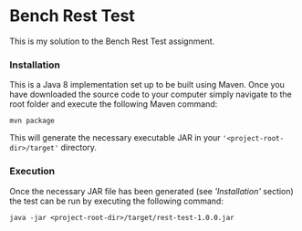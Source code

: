# Bench Rest Test

This is my solution to the Bench Rest Test assignment.

### Installation

This is a Java 8 implementation set up to be built using Maven. Once you have downloaded the source code to your computer simply navigate to the root folder and execute the following Maven command:

    mvn package

This will generate the necessary executable JAR in your `'<project-root-dir>/target'` directory.

### Execution
Once the necessary JAR file has been generated (see *'Installation'* section) the test can be run by executing the following command:

    java -jar <project-root-dir>/target/rest-test-1.0.0.jar
